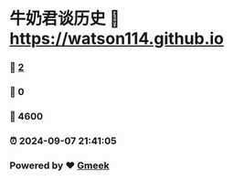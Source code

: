 # 牛奶君谈历史 :link: https://watson114.github.io 
### :page_facing_up: [2](https://watson114.github.io/tag.html) 
### :speech_balloon: 0 
### :hibiscus: 4600 
### :alarm_clock: 2024-09-07 21:41:05 
### Powered by :heart: [Gmeek](https://github.com/Meekdai/Gmeek)
